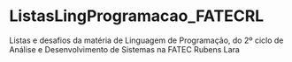 # ListasLingProgramacao_FATECRL
 Listas e desafios da matéria de Linguagem de Programação, do 2º ciclo de Análise e Desenvolvimento de Sistemas na FATEC Rubens Lara
